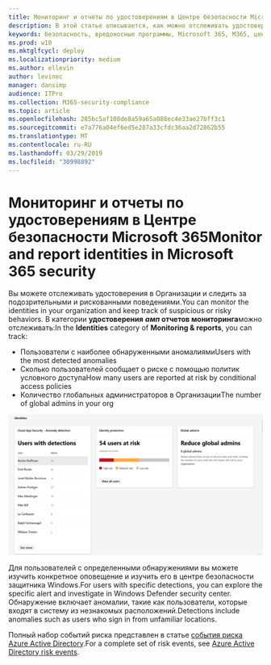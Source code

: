 ```yaml
---
title: Мониторинг и отчеты по удостоверениям в Центре безопасности Microsoft 365
description: В этой статье описывается, как можно отслеживать удостоверения в Организации и отслеживать подозрительные или рискованные поведения.
keywords: безопасность, вредоносные программы, Microsoft 365, M365, центр безопасности, монитор, отчет, удостоверение
ms.prod: w10
ms.mktglfcycl: deploy
ms.localizationpriority: medium
ms.author: ellevin
author: levinec
manager: dansimp
audience: ITPro
ms.collection: M365-security-compliance
ms.topic: article
ms.openlocfilehash: 285bc5af108de8a59a65a088ec4e33ae27bff3c1
ms.sourcegitcommit: e7a776a04ef6ed5e287a33cfdc36aa2d72862b55
ms.translationtype: MT
ms.contentlocale: ru-RU
ms.lasthandoff: 03/29/2019
ms.locfileid: "30998892"
---
```

# <a name="monitor-and-report-identities-in-microsoft-365-security"></a><span data-ttu-id="45502-104">Мониторинг и отчеты по удостоверениям в Центре безопасности Microsoft 365</span><span class="sxs-lookup"><span data-stu-id="45502-104">Monitor and report identities in Microsoft 365 security</span></span>

<span data-ttu-id="45502-105">Вы можете отслеживать удостоверения в Организации и следить за подозрительными и рискованными поведениями.</span><span class="sxs-lookup"><span data-stu-id="45502-105">You can monitor the identities in your organization and keep track of suspicious or risky behaviors.</span></span> <span data-ttu-id="45502-106">В категории **удостоверения** **_амп_ отчетов мониторинга**можно отслеживать:</span><span class="sxs-lookup"><span data-stu-id="45502-106">In the **Identities** category of **Monitoring & reports**, you can track:</span></span>

* <span data-ttu-id="45502-107">Пользователи с наиболее обнаруженными аномалиями</span><span class="sxs-lookup"><span data-stu-id="45502-107">Users with the most detected anomalies</span></span>
* <span data-ttu-id="45502-108">Сколько пользователей сообщает о риске с помощью политик условного доступа</span><span class="sxs-lookup"><span data-stu-id="45502-108">How many users are reported at risk by conditional access policies</span></span>
* <span data-ttu-id="45502-109">Количество глобальных администраторов в Организации</span><span class="sxs-lookup"><span data-stu-id="45502-109">The number of global admins in your org</span></span>

![Категория "удостоверения" на странице "отчеты о _Амп_ мониторинга"](./media/security-docs/identities.png)

<span data-ttu-id="45502-111">Для пользователей с определенными обнаружениями вы можете изучить конкретное оповещение и изучить его в центре безопасности защитника Windows.</span><span class="sxs-lookup"><span data-stu-id="45502-111">For users with specific detections, you can explore the specific alert and investigate in Windows Defender security center.</span></span> <span data-ttu-id="45502-112">Обнаружение включает аномалии, такие как пользователи, которые входят в систему из незнакомых расположений.</span><span class="sxs-lookup"><span data-stu-id="45502-112">Detections include anomalies such as users who sign in from unfamiliar locations.</span></span>

<span data-ttu-id="45502-113">Полный набор событий риска представлен в статье [события риска Azure Active Directory](https://docs.microsoft.com/azure/active-directory/reports-monitoring/concept-risk-events).</span><span class="sxs-lookup"><span data-stu-id="45502-113">For a complete set of risk events, see [Azure Active Directory risk events](https://docs.microsoft.com/azure/active-directory/reports-monitoring/concept-risk-events).</span></span>
